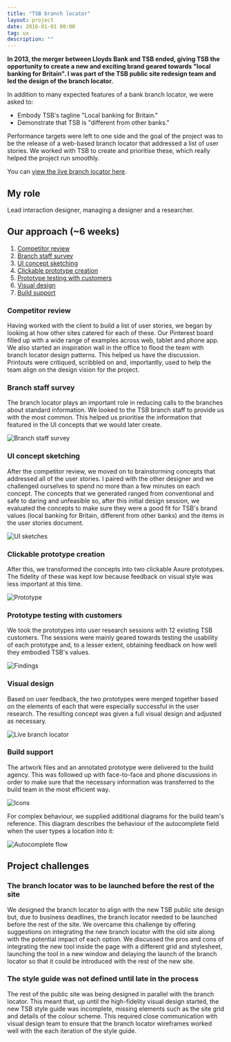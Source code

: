 ```yaml
---
title: "TSB branch locator"
layout: project
date: 2016-01-01 00:00
tag: ux
description: ""
---
```


**In 2013, the merger between Lloyds Bank and TSB ended, giving TSB the opportunity to create a new and exciting brand geared towards "local banking for Britain". I was part of the TSB public site redesign team and led the design of the branch locator.**

In addition to many expected features of a bank branch locator, we were asked to:
- Embody TSB's tagline "Local banking for Britain."
- Demonstrate that TSB is "different from other banks."

Performance targets were left to one side and the goal of the project was to be the release of a web-based branch locator that addressed a list of user stories. We worked with TSB to create and prioritise these, which really helped the project run smoothly.

You can [view the live branch locator here](http://www.tsb.co.uk/branch-locator/).

## My role
Lead interaction designer, managing a designer and a researcher.

## Our approach (~6 weeks)
1. [Competitor review](#competitorreview)
1. [Branch staff survey](#survey)
1. [UI concept sketching](#sketching)
1. [Clickable prototype creation](#prototype)
1. [Prototype testing with customers](#testing)
1. [Visual design](#visual)
1. [Build support](#build)

### <a name="competitorreview"></a>Competitor review
Having worked with the client to build a list of user stories, we began by looking at how other sites catered for each of these. Our Pinterest board filled up with a wide range of examples across web, tablet and phone app. We also started an inspiration wall in the office to flood the team with branch locator design patterns. This helped us have the discussion. Printouts were critiqued, scribbled on and, importantly, used to help the team align on the design vision for the project.

### <a name="survey"></a>Branch staff survey
The branch locator plays an important role in reducing calls to the branches about standard information. We looked to the TSB branch staff to provide us with the most common. This helped us prioritise the information that featured in the UI concepts that we would later create.

![Branch staff survey](/assets/images/ux_tsb-branch-locator-survey1.png)

### <a name="sketching"></a>UI concept sketching
After the competitor review, we moved on to brainstorming concepts that addressed all of the user stories. I paired with the other designer and we challenged ourselves to spend no more than a few minutes on each concept. The concepts that we generated ranged from conventional and safe to daring and unfeasible so, after this initial design session, we evaluated the concepts to make sure they were a good fit for TSB's brand values (local banking for Britain, different from other banks) and the items in the user stories document.

![UI sketches](/assets/images/ux_tsb-branch-locator-sketches.png)

### <a name="prototype"></a>Clickable prototype creation
After this, we transformed the concepts into two clickable Axure prototypes. The fidelity of these was kept low because feedback on visual style was less important at this time.

![Prototype](/assets/images/ux_tsb-branch-locator-prototype.png)

### <a name="testing"></a>Prototype testing with customers
We took the prototypes into user research sessions with 12 existing TSB customers. The sessions were mainly geared towards testing the usability of each prototype and, to a lesser extent, obtaining feedback on how well they embodied TSB's values.

![Findings](/assets/images/ux_tsb-branch-locator-findings.png)

### <a name="visual"></a>Visual design
Based on user feedback, the two prototypes were merged together based on the elements of each that were especially successful in the user research. The resulting concept was given a full visual design and adjusted as necessary.

![Live branch locator](/assets/images/ux_tsb-branch-locator-live-desktop.png)

### <a name="build"></a>Build support
The artwork files and an annotated prototype were delivered to the build agency. This was followed up with face-to-face and phone discussions in order to make sure that the necessary information was transferred to the build team in the most efficient way.

![Icons](/assets/images/ux_tsb-branch-locator-icons.png)

For complex behaviour, we supplied additional diagrams for the build team's reference. This diagram describes the behaviour of the autocomplete field when the user types a location into it:

![Autocomplete flow](/assets/images/tsb-branch-locator-autocomplete.png)

## Project challenges

### The branch locator was to be launched before the rest of the site
We designed the branch locator to align with the new TSB public site design but, due to business deadlines, the branch locator needed to be launched before the rest of the site. We overcame this challenge by offering suggestions on integrating the new branch locator with the old site along with the potential impact of each option. We discussed the pros and cons of integrating the new tool inside the page with a different grid and stylesheet, launching the tool in a new window and delaying the launch of the branch locator so that it could be introduced with the rest of the new site.

### The style guide was not defined until late in the process
The rest of the public site was being designed in parallel with the branch locator. This meant that, up until the high-fidelity visual design started, the new TSB style guide was incomplete, missing elements such as the site grid and details of the colour scheme. This required close communication with visual design team to ensure that the branch locator wireframes worked well with the each iteration of the style guide.